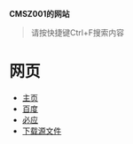 **CMSZ001的网站**
> 请按快捷键Ctrl+F搜索内容
# 网页 #
- [主页](https://cmsz001.github.io/#/)
- [百度](https://www.baidu.com)
- [必应](https://bing.com)
- [下载源文件](https://github.com/CMSZ001/cmsz001.github.io/archive/refs/heads/main.zip)